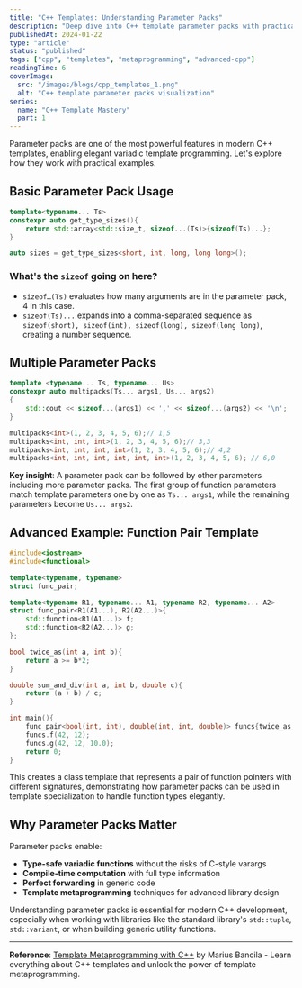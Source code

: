 ```yaml
---
title: "C++ Templates: Understanding Parameter Packs"
description: "Deep dive into C++ template parameter packs with practical examples and use cases"
publishedAt: 2024-01-22
type: "article"
status: "published"
tags: ["cpp", "templates", "metaprogramming", "advanced-cpp"]
readingTime: 6
coverImage:
  src: "/images/blogs/cpp_templates_1.png"
  alt: "C++ template parameter packs visualization"
series:
  name: "C++ Template Mastery"
  part: 1
---
```


Parameter packs are one of the most powerful features in modern C++ templates, enabling elegant variadic template programming. Let's explore how they work with practical examples.

## Basic Parameter Pack Usage

```cpp
template<typename... Ts>
constexpr auto get_type_sizes(){
    return std::array<std::size_t, sizeof...(Ts)>{sizeof(Ts)...};
}

auto sizes = get_type_sizes<short, int, long, long long>();
```

### What's the `sizeof` going on here?

- `sizeof…(Ts)` evaluates how many arguments are in the parameter pack, 4 in this case.
- `sizeof(Ts)...` expands into a comma-separated sequence as `sizeof(short), sizeof(int), sizeof(long), sizeof(long long)`, creating a number sequence.

## Multiple Parameter Packs

```cpp
template <typename... Ts, typename... Us>
constexpr auto multipacks(Ts... args1, Us... args2)
{
    std::cout << sizeof...(args1) << ',' << sizeof...(args2) << '\n';
}

multipacks<int>(1, 2, 3, 4, 5, 6);// 1,5
multipacks<int, int, int>(1, 2, 3, 4, 5, 6);// 3,3
multipacks<int, int, int, int>(1, 2, 3, 4, 5, 6);// 4,2
multipacks<int, int, int, int, int, int>(1, 2, 3, 4, 5, 6); // 6,0
```

**Key insight**: A parameter pack can be followed by other parameters including more parameter packs. The first group of function parameters match template parameters one by one as `Ts... args1`, while the remaining parameters become `Us... args2`.

## Advanced Example: Function Pair Template

```cpp
#include<iostream>
#include<functional>

template<typename, typename>
struct func_pair;

template<typename R1, typename... A1, typename R2, typename... A2>
struct func_pair<R1(A1...), R2(A2...)>{
    std::function<R1(A1...)> f;
    std::function<R2(A2...)> g;
};

bool twice_as(int a, int b){
    return a >= b*2;
}

double sum_and_div(int a, int b, double c){
    return (a + b) / c;
}

int main(){
    func_pair<bool(int, int), double(int, int, double)> funcs{twice_as, sum_and_div};
    funcs.f(42, 12);
    funcs.g(42, 12, 10.0);
    return 0;
}
```

This creates a class template that represents a pair of function pointers with different signatures, demonstrating how parameter packs can be used in template specialization to handle function types elegantly.

## Why Parameter Packs Matter

Parameter packs enable:
- **Type-safe variadic functions** without the risks of C-style varargs
- **Compile-time computation** with full type information
- **Perfect forwarding** in generic code
- **Template metaprogramming** techniques for advanced library design

Understanding parameter packs is essential for modern C++ development, especially when working with libraries like the standard library's `std::tuple`, `std::variant`, or when building generic utility functions.

---

**Reference**: [Template Metaprogramming with C++](https://www.amazon.com/Template-Metaprogramming-everything-templates-metaprogramming-ebook/dp/B09ZHZFTKV) by Marius Bancila - Learn everything about C++ templates and unlock the power of template metaprogramming.